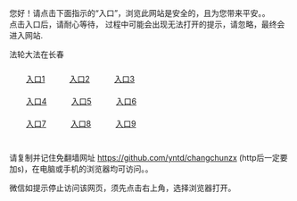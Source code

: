 您好！请点击下面指示的“入口”，浏览此网站是安全的，且为您带来平安。。 <br/>
点击入口后，请耐心等待， 过程中可能会出现无法打开的提示，请忽略，最终会进入网站. </br>

法轮大法在长春<br/>
<div style="padding:10px"><a style="margin:20px" target="_blank" href="https://d10sb1we78sou0.cloudfront.net/2Qpsp?syaamcfr" id="ccLink1" rel="nofollow">入口1</a> <a target="_blank" style="margin:20px" href="https://d2fhs3rgqgqulh.cloudfront.net/2Qpsp?jqmhbhe" id="ccLink2" rel="nofollow">入口2</a> <a style="margin:20px" target="_blank" href="https://d1a6yusv7buab9.cloudfront.net/2Qpsp?eahfnbti" id="ccLink3" rel="nofollow">入口3</a></div>

<div style="padding:10px" ><a style="margin:20px" target="_blank" href="https://d10sb1we78sou0.cloudfront.net/2Qpsp?syaamcfr" id="ccLink4" rel="nofollow">入口4</a> <a style="margin:20px" href="https://d2fhs3rgqgqulh.cloudfront.net/2Qpsp?jqmhbhe" target="_blank" id="ccLink5" rel="nofollow">入口5</a> <a style="margin:20px" href="https://d1a6yusv7buab9.cloudfront.net/2Qpsp?eahfnbti" target="_blank" id="ccLink6" rel="nofollow">入口6</a></div>

<div style="padding:10px"><a style="margin:20px" target="_blank" href="https://d10sb1we78sou0.cloudfront.net/2Qpsp?syaamcfr" id="ccLink7" rel="nofollow">入口7</a> <a style="margin:20px" href="https://d2fhs3rgqgqulh.cloudfront.net/2Qpsp?jqmhbhe" target="_blank" id="ccLink8" rel="nofollow">入口8</a> <a style="margin:20px" target="_blank" href="https://d1a6yusv7buab9.cloudfront.net/2Qpsp?eahfnbti" id="ccLink9" rel="nofollow">入口9</a></div>

<br/>



请复制并记住免翻墙网址 https://github.com/yntd/changchunzx (http后一定要加s)，在电脑或手机的浏览器均可访问。。<br/>

微信如提示停止访问该网页，须先点击右上角，选择浏览器打开。
